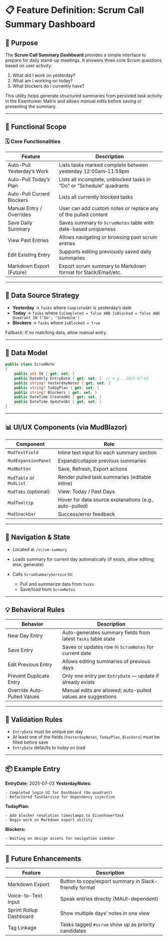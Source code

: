# 📋 Feature Definition: Scrum Call Summary Dashboard

## 🎯 Purpose

The **Scrum Call Summary Dashboard** provides a simple interface to prepare for daily stand-up meetings. It answers three core Scrum questions based on user activity:

1. What did I work on yesterday?
2. What am I working on today?
3. What blockers do I currently have?

This utility helps generate structured summaries from persisted task activity in the Eisenhower Matrix and allows manual edits before saving or presenting the summary.

---

## 🧩 Functional Scope

### 🗓️ Core Functionalities

| Feature                    | Description                                                           |
| -------------------------- | --------------------------------------------------------------------- |
| Auto-Pull Yesterday’s Work | Lists tasks marked complete between yesterday 12:00am–11:59pm         |
| Auto-Pull Today’s Plan     | Lists all incomplete, unblocked tasks in “Do” or “Schedule” quadrants |
| Auto-Pull Current Blockers | Lists all currently blocked tasks                                     |
| Manual Entry / Overrides   | User can add custom notes or replace any of the pulled content        |
| Save Daily Summary         | Saves summary to `ScrumNotes` table with date-based uniqueness        |
| View Past Entries          | Allows navigating or browsing past scrum entries                      |
| Edit Existing Entry        | Supports editing previously saved daily summaries                     |
| Markdown Export (Future)   | Export scrum summary to Markdown format for Slack/Email/etc.          |

---

## 🧠 Data Source Strategy

* **Yesterday** → `Tasks` where `CompletedAt` is yesterday’s date
* **Today** → `Tasks` where `IsCompleted = false AND IsBlocked = false AND Quadrant IN ('Do', 'Schedule')`
* **Blockers** → `Tasks` where `IsBlocked = true`

Fallback: If no matching data, allow manual entry.

---

## 🧾 Data Model

```csharp
public class ScrumNote
{
    public int Id { get; set; }
    public DateOnly EntryDate { get; set; }  // e.g., 2025-07-03
    public string? YesterdayNotes { get; set; }
    public string? TodayPlan { get; set; }
    public string? Blockers { get; set; }
    public DateTime CreatedAt { get; set; }
    public DateTime UpdatedAt { get; set; }
}
```

---

## 📊 UI/UX Components (via MudBlazor)

| Component               | Role                                                   |
| ----------------------- | ------------------------------------------------------ |
| `MudTextField`          | Inline text input for each summary section             |
| `MudExpansionPanel`     | Expand/collapse previous summaries                     |
| `MudButton`             | Save, Refresh, Export actions                          |
| `MudTable` or `MudList` | Render pulled task summaries (editable inline)         |
| `MudTabs` (optional)    | View: Today / Past Days                                |
| `MudTooltip`            | Hover for data source explanations (e.g., auto-pulled) |
| `MudSnackbar`           | Success/error feedback                                 |

---

## 🔄 Navigation & State

* Located at `/scrum-summary`
* Loads summary for current day automatically (if exists, allow editing; else, generate)
* Calls `ScrumSummaryService` to:

  * Pull and summarize data from `Tasks`
  * Save/load from `ScrumNotes`

---

## 💡 Behavioral Rules

| Behavior                    | Description                                                   |
| --------------------------- | ------------------------------------------------------------- |
| New Day Entry               | Auto-generates summary fields from latest `Tasks` table state |
| Save Entry                  | Saves or updates row in `ScrumNotes` for current date         |
| Edit Previous Entry         | Allows editing summaries of previous days                     |
| Prevent Duplicate Entry     | Only one entry per `EntryDate` — update if already exists     |
| Override Auto-Pulled Values | Manual edits are allowed; auto-pulled values are suggestions  |

---

## 🧪 Validation Rules

* `EntryDate` must be unique per day
* At least one of the fields (`YesterdayNotes`, `TodayPlan`, `Blockers`) must be filled before save
* `EntryDate` defaults to today on load

---

## 📦 Example Entry

**EntryDate:** 2025-07-03
**YesterdayNotes:**

```
- Completed login UI for Dashboard (Do quadrant)
- Refactored TaskService for dependency injection
```

**TodayPlan:**

```
- Add blocker resolution timestamps to EisenhowerTask
- Begin work on Markdown export utility
```

**Blockers:**

```
- Waiting on design assets for navigation sidebar
```

---

## 🧩 Future Enhancements

| Feature                 | Description                                            |
| ----------------------- | ------------------------------------------------------ |
| Markdown Export         | Button to copy/export summary in Slack-friendly format |
| Voice-to-Text Input     | Speak entries directly (MAUI-dependent)                |
| Sprint Rollup Dashboard | Show multiple days’ notes in one view                  |
| Tag Linkage             | Tasks tagged `#scrum` show up as priority candidates   |

